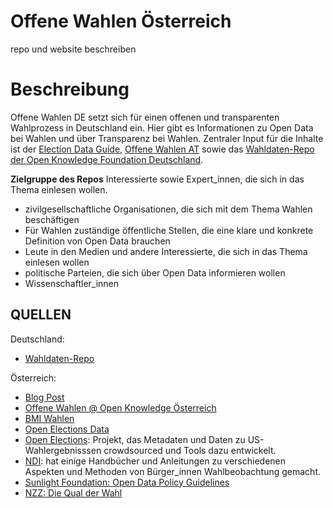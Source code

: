 Offene Wahlen Österreich
==============================

repo und website beschreiben

# Beschreibung
Offene Wahlen DE setzt sich für einen offenen und transparenten Wahlprozess in Deutschland ein. Hier gibt es Informationen zu Open Data bei Wahlen und über Transparenz bei Wahlen. Zentraler Input für die Inhalte ist der [Election Data Guide](http://www.openelectiondata.net/en/guide/), [Offene Wahlen AT](https://github.com/OKFNat/offenewahlen-website) sowie das [Wahldaten-Repo der Open Knowledge Foundation Deutschland](https://github.com/okfde/wahldaten).

**Zielgruppe des Repos**
Interessierte sowie Expert_innen, die sich in das Thema einlesen wollen.
- zivilgesellschaftliche Organisationen, die sich mit dem Thema Wahlen beschäftigen
- Für Wahlen zuständige öffentliche Stellen, die eine klare und konkrete Definition von Open Data brauchen
- Leute in den Medien und andere Interessierte, die sich in das Thema einlesen wollen
- politische Parteien, die sich über Open Data informieren wollen
- Wissenschaftler_innen

## QUELLEN
Deutschland:
- [Wahldaten-Repo](https://github.com/okfde/wahldaten)

Österreich:
- [Blog Post]()
- [Offene Wahlen @ Open Knowledge Österreich]()
- [BMI Wahlen](http://www.bmi.gv.at/cms/bmi_wahlen/)
- [Open Elections Data](http://www.openelectiondata.net/en/)
- [Open Elections](https://blog.openelections.net/): Projekt, das Metadaten und Daten zu US-Wahlergebnisssen crowdsourced und Tools dazu entwickelt.
- [NDI](https://www.ndi.org/elections): hat einige Handbücher und Anleitungen zu verschiedenen Aspekten und Methoden von Bürger_innen Wahlbeobachtung gemacht.
- [Sunlight Foundation: Open Data Policy Guidelines](http://sunlightfoundation.com/opendataguidelines/)
- [NZZ: Die Qual der Wahl](https://soundcloud.com/nzz-at/clubabend-die-wahl-der-qual)
